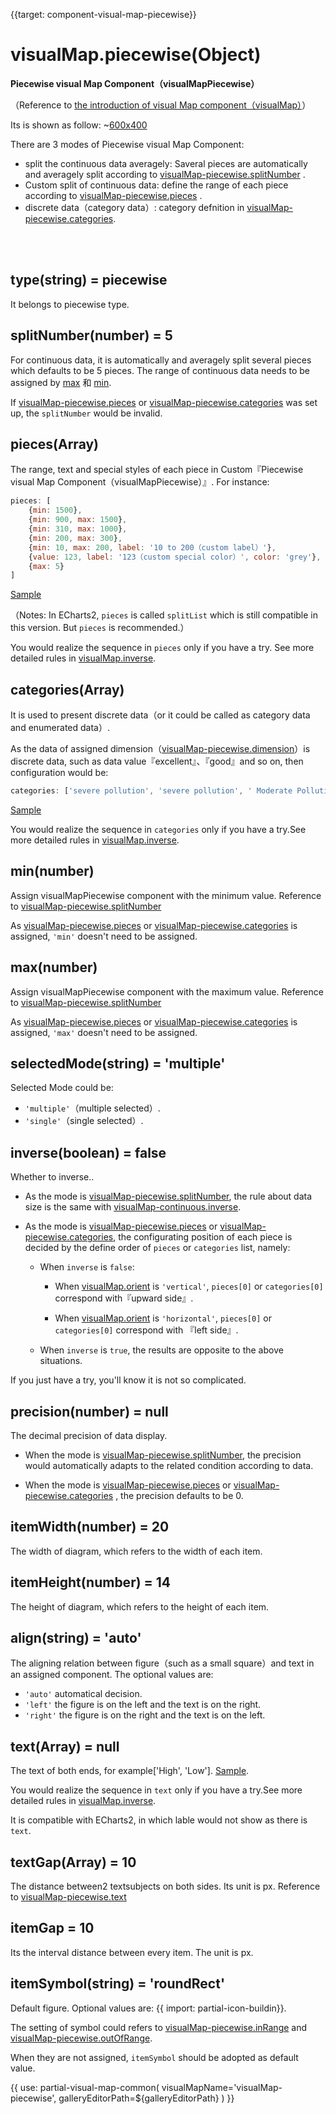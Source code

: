 
{{target: component-visual-map-piecewise}}

# visualMap.piecewise(Object)

**Piecewise visual Map Component（visualMapPiecewise）**

（Reference to [the introduction of visual Map component（visualMap）](~visualMap)）

Its is shown as follow:
~[600x400](${galleryViewPath}doc-example/scatter-visualMap-piecewise&edit=1&reset=1)


There are 3 modes of Piecewise visual Map Component: 

+ split the continuous data averagely: Saveral pieces are automatically and averagely split according to [visualMap-piecewise.splitNumber](~visualMap-piecewise.splitNumber) .
+ Custom split of continuous data: define the range of each piece according to [visualMap-piecewise.pieces](~visualMap-piecewise.pieces) .
+ discrete data（category data）: category defnition in [visualMap-piecewise.categories](~visualMap-piecewise.categories).


<br>
<br>

## type(string) = piecewise

It belongs to piecewise type.

## splitNumber(number) = 5

For continuous data, it is automatically and averagely split several pieces which defaults to be 5 pieces. 
The range of continuous data needs to be assigned by [max](~visualMap-piecewise.max) 和 [min](~visualMap-piecewise.min).

If [visualMap-piecewise.pieces](~visualMap-piecewise.pieces) or [visualMap-piecewise.categories](~visualMap-piecewise.categories) was set up, the `splitNumber` would be invalid.


## pieces(Array)

The range, text and special styles of each piece in Custom『Piecewise visual Map Component（visualMapPiecewise）』. For instance: 

```javascript
pieces: [
    {min: 1500},
    {min: 900, max: 1500},
    {min: 310, max: 1000},
    {min: 200, max: 300},
    {min: 10, max: 200, label: '10 to 200（custom label）'},
    {value: 123, label: '123（custom special color）', color: 'grey'},
    {max: 5}
]
```

[Sample](${galleryEditorPath}doc-example/map-visualMap-pieces&edit=1&reset=1)

（Notes: In ECharts2, `pieces` is called `splitList` which is still compatible in this version. But `pieces` is recommended.）

You would realize the sequence in `pieces` only if you have a try. See more detailed rules in [visualMap.inverse](~visualMap.inverse).


## categories(Array)

It is used to present discrete data（or it could be called as category data and enumerated data）.

As the data of assigned dimension（[visualMap-piecewise.dimension](~visualMap-piecewise.dimension)）is discrete data, such as data value『excellent』、『good』and so on, then configuration would be: 

```javascript
categories: ['severe pollution', 'severe pollution', ' Moderate Pollution', 'Light Pollution', 'good', 'excellent'],
```

[Sample](${galleryEditorPath}doc-example/scatter-visualMap-categories&edit=1&reset=1)

You would realize the sequence in `categories` only if you have a try.See more detailed rules in [visualMap.inverse](~visualMap.inverse). 


## min(number)

Assign visualMapPiecewise component with the minimum value. Reference to [visualMap-piecewise.splitNumber](~visualMap-piecewise.splitNumber)

As [visualMap-piecewise.pieces](~visualMap-piecewise.pieces) or [visualMap-piecewise.categories](~visualMap-piecewise.categories) is assigned, `'min'` doesn't need to be assigned.


## max(number)

Assign visualMapPiecewise component with the maximum value. Reference to [visualMap-piecewise.splitNumber](~visualMap-piecewise.splitNumber)

As [visualMap-piecewise.pieces](~visualMap-piecewise.pieces) or [visualMap-piecewise.categories](~visualMap-piecewise.categories) is assigned, `'max'` doesn't need to be assigned.



## selectedMode(string) = 'multiple'

Selected Mode could be: 

+ `'multiple'`（multiple selected）. 
+ `'single'`（single selected）. 


## inverse(boolean) = false

Whether to inverse.. 

+ As the mode is [visualMap-piecewise.splitNumber](~visualMap-piecewise.splitNumber), the rule about data size is the same with [visualMap-continuous.inverse](~visualMap-continuous.inverse).

+ As the mode is [visualMap-piecewise.pieces](~visualMap-piecewise.pieces) or [visualMap-piecewise.categories](~visualMap-piecewise.categories), the configurating position of each piece is decided by the define order of `pieces` or `categories` list, namely: 

    + When `inverse` is `false`: 

        * When [visualMap.orient](~visualMap.orient) is `'vertical'`, `pieces[0]` or `categories[0]` correspond with『upward side』.

        * When [visualMap.orient](~visualMap.orient) is `'horizontal'`, `pieces[0]` or `categories[0]` correspond with 『left side』.

    + When `inverse` is `true`, the results are opposite to the above situations. 

If you just have a try, you'll know it is not so complicated.


## precision(number) = null

The decimal precision of data display.

+ When the mode is [visualMap-piecewise.splitNumber](~visualMap-piecewise.splitNumber), the precision would automatically adapts to the related condition according to data.

+ When the mode is [visualMap-piecewise.pieces](~visualMap-piecewise.pieces) or [visualMap-piecewise.categories](~visualMap-piecewise.categories) , the precision defaults to be 0.


## itemWidth(number) = 20

The width of diagram, which refers to the width of each item.


## itemHeight(number) = 14

The height of diagram, which refers to the height of each item.


## align(string) = 'auto'

The aligning relation between figure（such as a small square）and text in an assigned component. The optional values are: 

+ `'auto'` automatical decision.
+ `'left'` the figure is on the left and the text is on the right.
+ `'right'` the figure is on the right and the text is on the left.


## text(Array) = null

The text of both ends, for example['High', 'Low']. [Sample](${galleryEditorPath}doc-example/map-visualMap-piecewise-text&edit=1&reset=1). 

You would realize the sequence in `text` only if you have a try.See more detailed rules in [visualMap.inverse](~visualMap.inverse).

It is compatible with ECharts2, in which lable would not show as there is `text`.

## textGap(Array) = 10

The distance between2 textsubjects on both sides. Its unit is px. Reference to [visualMap-piecewise.text](~visualMap-piecewise.text)


## itemGap = 10

Its the interval distance between every item. The unit is px.


## itemSymbol(string) = 'roundRect'

Default figure. Optional values are: {{ import: partial-icon-buildin}}. 

The setting of symbol could refers to [visualMap-piecewise.inRange](~visualMap-piecewise.inRange) and [visualMap-piecewise.outOfRange](~visualMap-piecewise.outOfRange).

When they are not assigned,  `itemSymbol` should be adopted as default value.

{{ use: partial-visual-map-common(
    visualMapName='visualMap-piecewise',
    galleryEditorPath=${galleryEditorPath}
) }}

